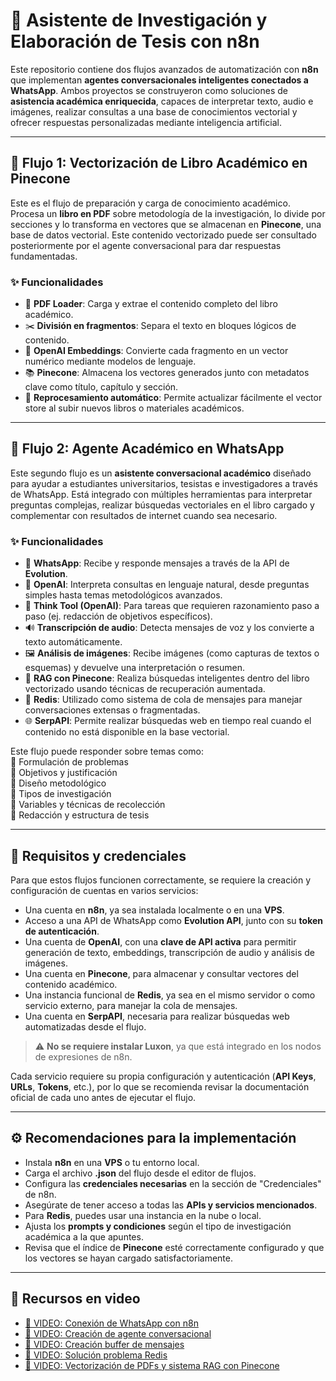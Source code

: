 # 🤖 Asistente de Investigación y Elaboración de Tesis con n8n

Este repositorio contiene dos flujos avanzados de automatización con **n8n** que implementan **agentes conversacionales inteligentes conectados a WhatsApp**. Ambos proyectos se construyeron como soluciones de **asistencia académica enriquecida**, capaces de interpretar texto, audio e imágenes, realizar consultas a una base de conocimientos vectorial y ofrecer respuestas personalizadas mediante inteligencia artificial.

---

## 🔁 Flujo 1: Vectorización de Libro Académico en Pinecone

Este es el flujo de preparación y carga de conocimiento académico. Procesa un **libro en PDF** sobre metodología de la investigación, lo divide por secciones y lo transforma en vectores que se almacenan en **Pinecone**, una base de datos vectorial. Este contenido vectorizado puede ser consultado posteriormente por el agente conversacional para dar respuestas fundamentadas.

### ✨ Funcionalidades

- 📄 **PDF Loader**: Carga y extrae el contenido completo del libro académico.  
- ✂️ **División en fragmentos**: Separa el texto en bloques lógicos de contenido.  
- 🧠 **OpenAI Embeddings**: Convierte cada fragmento en un vector numérico mediante modelos de lenguaje.  
- 📚 **Pinecone**: Almacena los vectores generados junto con metadatos clave como título, capítulo y sección.  
- 🔄 **Reprocesamiento automático**: Permite actualizar fácilmente el vector store al subir nuevos libros o materiales académicos.

---

## 🥗 Flujo 2: Agente Académico en WhatsApp

Este segundo flujo es un **asistente conversacional académico** diseñado para ayudar a estudiantes universitarios, tesistas e investigadores a través de WhatsApp. Está integrado con múltiples herramientas para interpretar preguntas complejas, realizar búsquedas vectoriales en el libro cargado y complementar con resultados de internet cuando sea necesario.

### ✨ Funcionalidades

- 📩 **WhatsApp**: Recibe y responde mensajes a través de la API de **Evolution**.  
- 🧠 **OpenAI**: Interpreta consultas en lenguaje natural, desde preguntas simples hasta temas metodológicos avanzados.  
- 🧠 **Think Tool (OpenAI)**: Para tareas que requieren razonamiento paso a paso (ej. redacción de objetivos específicos).  
- 🔊 **Transcripción de audio**: Detecta mensajes de voz y los convierte a texto automáticamente.  
- 🖼️ **Análisis de imágenes**: Recibe imágenes (como capturas de textos o esquemas) y devuelve una interpretación o resumen.  
- 🧾 **RAG con Pinecone**: Realiza búsquedas inteligentes dentro del libro vectorizado usando técnicas de recuperación aumentada.  
- 💬 **Redis**: Utilizado como sistema de cola de mensajes para manejar conversaciones extensas o fragmentadas.  
- 🌐 **SerpAPI**: Permite realizar búsquedas web en tiempo real cuando el contenido no está disponible en la base vectorial.

Este flujo puede responder sobre temas como:  
🔹 Formulación de problemas  
🔹 Objetivos y justificación  
🔹 Diseño metodológico  
🔹 Tipos de investigación  
🔹 Variables y técnicas de recolección  
🔹 Redacción y estructura de tesis  

---

## 🔐 Requisitos y credenciales

Para que estos flujos funcionen correctamente, se requiere la creación y configuración de cuentas en varios servicios:

- Una cuenta en **n8n**, ya sea instalada localmente o en una **VPS**.  
- Acceso a una API de WhatsApp como **Evolution API**, junto con su **token de autenticación**.  
- Una cuenta de **OpenAI**, con una **clave de API activa** para permitir generación de texto, embeddings, transcripción de audio y análisis de imágenes.  
- Una cuenta en **Pinecone**, para almacenar y consultar vectores del contenido académico.  
- Una instancia funcional de **Redis**, ya sea en el mismo servidor o como servicio externo, para manejar la cola de mensajes.  
- Una cuenta en **SerpAPI**, necesaria para realizar búsquedas web automatizadas desde el flujo.  

> ⚠️ **No se requiere instalar Luxon**, ya que está integrado en los nodos de expresiones de n8n.

Cada servicio requiere su propia configuración y autenticación (**API Keys**, **URLs**, **Tokens**, etc.), por lo que se recomienda revisar la documentación oficial de cada uno antes de ejecutar el flujo.

---

## ⚙️ Recomendaciones para la implementación

- Instala **n8n** en una **VPS** o tu entorno local.  
- Carga el archivo **.json** del flujo desde el editor de flujos.  
- Configura las **credenciales necesarias** en la sección de "Credenciales" de n8n.  
- Asegúrate de tener acceso a todas las **APIs y servicios mencionados**.  
- Para **Redis**, puedes usar una instancia en la nube o local.  
- Ajusta los **prompts y condiciones** según el tipo de investigación académica a la que apuntes.  
- Revisa que el índice de **Pinecone** esté correctamente configurado y que los vectores se hayan cargado satisfactoriamente.  

---

## 📎 Recursos en video

- [🎥 VIDEO: Conexión de WhatsApp con n8n](https://www.youtube.com/watch?v=4qG8TA_yMxI&t=116s)  
- [🎥 VIDEO: Creación de agente conversacional](https://www.youtube.com/watch?v=-T5i6wDOM2E)  
- [🎥 VIDEO: Creación buffer de mensajes](https://www.youtube.com/watch?v=HubhYIo4Iys&t=881s)  
- [🎥 VIDEO: Solución problema Redis](https://www.youtube.com/watch?v=YFJqf-utKxc)  
- [🎥 VIDEO: Vectorización de PDFs y sistema RAG con Pinecone](https://www.youtube.com/watch?v=UzzKxydTlNE&t=1103s)

